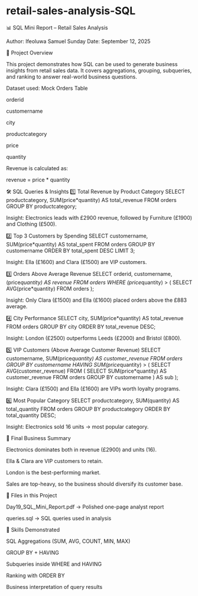 # retail-sales-analysis-SQL

📊 SQL Mini Report – Retail Sales Analysis

Author: Ifeoluwa Samuel Sunday
Date: September 12, 2025

📖 Project Overview

This project demonstrates how SQL can be used to generate business insights from retail sales data.
It covers aggregations, grouping, subqueries, and ranking to answer real-world business questions.

Dataset used: Mock Orders Table

orderid

customername

city

productcategory

price

quantity

Revenue is calculated as:

revenue = price * quantity

🛠️ SQL Queries & Insights
1️⃣ Total Revenue by Product Category
SELECT productcategory, SUM(price*quantity) AS total_revenue
FROM orders
GROUP BY productcategory;


Insight: Electronics leads with £2900 revenue, followed by Furniture (£1900) and Clothing (£500).

2️⃣ Top 3 Customers by Spending
SELECT customername, SUM(price*quantity) AS total_spent
FROM orders
GROUP BY customername
ORDER BY total_spent DESC
LIMIT 3;


Insight: Ella (£1600) and Clara (£1500) are VIP customers.

3️⃣ Orders Above Average Revenue
SELECT orderid, customername, (price*quantity) AS revenue
FROM orders
WHERE (price*quantity) > (
    SELECT AVG(price*quantity)
    FROM orders
);


Insight: Only Clara (£1500) and Ella (£1600) placed orders above the £883 average.

4️⃣ City Performance
SELECT city, SUM(price*quantity) AS total_revenue
FROM orders
GROUP BY city
ORDER BY total_revenue DESC;


Insight: London (£2500) outperforms Leeds (£2000) and Bristol (£800).

5️⃣ VIP Customers (Above Average Customer Revenue)
SELECT customername, SUM(price*quantity) AS customer_revenue
FROM orders
GROUP BY customername
HAVING SUM(price*quantity) > (
    SELECT AVG(customer_revenue)
    FROM (
        SELECT SUM(price*quantity) AS customer_revenue
        FROM orders
        GROUP BY customername
    ) AS sub
);


Insight: Clara (£1500) and Ella (£1600) are VIPs worth loyalty programs.

6️⃣ Most Popular Category
SELECT productcategory, SUM(quantity) AS total_quantity
FROM orders
GROUP BY productcategory
ORDER BY total_quantity DESC;


Insight: Electronics sold 16 units → most popular category.

📌 Final Business Summary

Electronics dominates both in revenue (£2900) and units (16).

Ella & Clara are VIP customers to retain.

London is the best-performing market.

Sales are top-heavy, so the business should diversify its customer base.

📂 Files in this Project

Day19_SQL_Mini_Report.pdf → Polished one-page analyst report

queries.sql → SQL queries used in analysis

🚀 Skills Demonstrated

SQL Aggregations (SUM, AVG, COUNT, MIN, MAX)

GROUP BY + HAVING

Subqueries inside WHERE and HAVING

Ranking with ORDER BY

Business interpretation of query results
